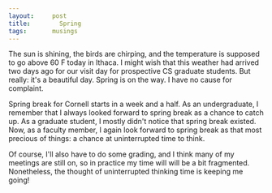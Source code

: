 ```yaml
---
layout:     post
title:        Spring
tags:       musings
---
```


The sun is shining, the birds are chirping, and the temperature is
supposed to go above 60 F today in Ithaca.  I might wish that this
weather had arrived two days ago for our visit day for prospective CS
graduate students.  But really: it's a beautiful day.  Spring is on
the way.  I have no cause for complaint.

Spring break for Cornell starts in a week and a half.  As an
undergraduate, I remember that I always looked forward to spring break
as a chance to catch up.  As a graduate student, I mostly didn't
notice that spring break existed.  Now, as a faculty member, I again
look forward to spring break as that most precious of things: a chance
at uninterrupted time to think.

Of course, I'll also have to do some grading, and I think many of my
meetings are still on, so in practice my time will will be a bit
fragmented.  Nonetheless, the thought of uninterrupted thinking time
is keeping me going!
